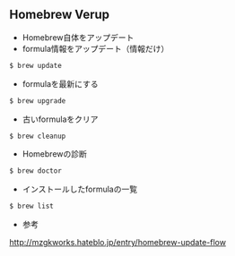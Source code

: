 ## Homebrew Verup

- Homebrew自体をアップデート
- formula情報をアップデート（情報だけ）

```sh
$ brew update
```

- formulaを最新にする

```sh
$ brew upgrade
```

- 古いformulaをクリア

```sh
$ brew cleanup
```

- Homebrewの診断

```sh
$ brew doctor
```

- インストールしたformulaの一覧

```sh
$ brew list
```

- 参考

http://mzgkworks.hateblo.jp/entry/homebrew-update-flow
